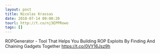 ```yaml
---
layout: post
title: Nicolas Krassas
date: 2018-07-14 00:00:20
tourl: http://t.co/nj3EPPRowo
tags: []
---
```

ROPGenerator - Tool That Helps You Building ROP Exploits By Finding And Chaining Gadgets Together https://t.co/0VY16Jsz9h